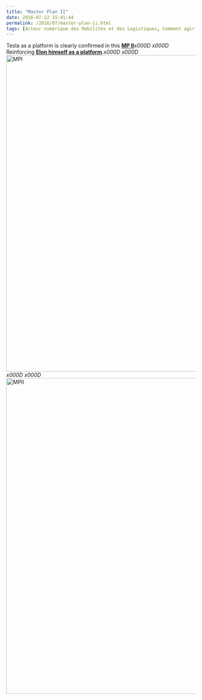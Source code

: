 ```yaml
---
title: "Master Plan II"
date: 2016-07-22 15:41:44
permalink: /2016/07/master-plan-ii.html
tags: [Acteur numérique des Mobilités et des Logistiques, Comment agir pour changer les pratiques ?, cybercar, donnée data, E.Musk, économie de l'expérience, ecosystème, Energie, innovation, internet des objets, Tesla]
---
```


Tesla as a platform is clearly confirmed in this <a href="https://www.tesla.com/blog/master-plan-part-deux" target="_blank"><strong>MP II</strong></a>_x000D_
_x000D_
Reinforcing <a href="http://transportsdufutur.ademe.fr/2016/04/e-musk-as-a-platform.html" target="_blank"><strong>Elon himself as a platform</strong></a>._x000D_
_x000D_
<a href="http://transportsdufutur.ademe.fr/wp-content/uploads/sites/6/2016/07/MPI.jpg" rel="attachment wp-att-4237"><img class="aligncenter wp-image-4237 size-full" src="http://transportsdufutur.ademe.fr/wp-content/uploads/sites/6/2016/07/MPI.jpg" alt="MPI" width="646" height="843" /></a>_x000D_
_x000D_
<a href="http://transportsdufutur.ademe.fr/wp-content/uploads/sites/6/2016/07/MPII.jpg" rel="attachment wp-att-4238"><img class="wp-image-4238 size-full aligncenter" src="http://transportsdufutur.ademe.fr/wp-content/uploads/sites/6/2016/07/MPII.jpg" alt="MPII" width="572" height="841" /></a>
